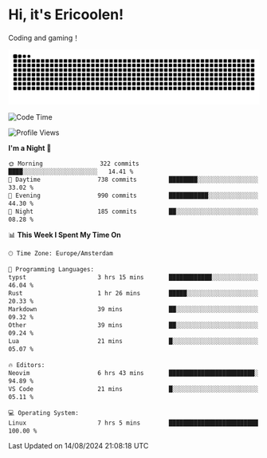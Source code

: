 # Hi, it's Ericoolen!
Coding and gaming！

<picture>
  <source media="(prefers-color-scheme: dark)" srcset="https://raw.githubusercontent.com/Eric-Song-Nop/Eric-Song-Nop/output/github-contribution-grid-snake-dark.svg">
  <source media="(prefers-color-scheme: light)" srcset="https://raw.githubusercontent.com/Eric-Song-Nop/Eric-Song-Nop/output/github-contribution-grid-snake.svg">
  <img alt="github contribution grid snake animation" src="https://raw.githubusercontent.com/Eric-Song-Nop/Eric-Song-Nop/output/github-contribution-grid-snake.svg">
</picture>

<!--START_SECTION:waka-->
![Code Time](http://img.shields.io/badge/Code%20Time-1%2C439%20hrs%2048%20mins-blue)

![Profile Views](http://img.shields.io/badge/Profile%20Views-0-blue)

**I'm a Night 🦉** 

```text
🌞 Morning                322 commits         ████░░░░░░░░░░░░░░░░░░░░░   14.41 % 
🌆 Daytime                738 commits         ████████░░░░░░░░░░░░░░░░░   33.02 % 
🌃 Evening                990 commits         ███████████░░░░░░░░░░░░░░   44.30 % 
🌙 Night                  185 commits         ██░░░░░░░░░░░░░░░░░░░░░░░   08.28 % 
```


📊 **This Week I Spent My Time On** 

```text
🕑︎ Time Zone: Europe/Amsterdam

💬 Programming Languages: 
typst                    3 hrs 15 mins       ████████████░░░░░░░░░░░░░   46.04 % 
Rust                     1 hr 26 mins        █████░░░░░░░░░░░░░░░░░░░░   20.33 % 
Markdown                 39 mins             ██░░░░░░░░░░░░░░░░░░░░░░░   09.32 % 
Other                    39 mins             ██░░░░░░░░░░░░░░░░░░░░░░░   09.24 % 
Lua                      21 mins             █░░░░░░░░░░░░░░░░░░░░░░░░   05.07 % 

🔥 Editors: 
Neovim                   6 hrs 43 mins       ████████████████████████░   94.89 % 
VS Code                  21 mins             █░░░░░░░░░░░░░░░░░░░░░░░░   05.11 % 

💻 Operating System: 
Linux                    7 hrs 5 mins        █████████████████████████   100.00 % 
```


 Last Updated on 14/08/2024 21:08:18 UTC
<!--END_SECTION:waka-->

